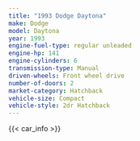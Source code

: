 ```yaml
---
title: "1993 Dodge Daytona"
make: Dodge
model: Daytona
year: 1993
engine-fuel-type: regular unleaded
engine-hp: 141
engine-cylinders: 6
transmission-type: Manual
driven-wheels: Front wheel drive
number-of-doors: 2
market-category: Hatchback
vehicle-size: Compact
vehicle-style: 2dr Hatchback
---
```


{{< car_info >}}
